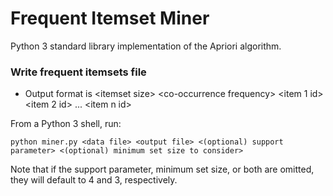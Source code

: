 # Frequent Itemset Miner

Python 3 standard library implementation of the Apriori algorithm.

### Write frequent itemsets file
- Output format is \<itemset size\> \<co-occurrence frequency\> \<item 1 id\> \<item 2 id\> ... \<item n id\>

From a Python 3 shell, run:
```
python miner.py <data file> <output file> <(optional) support parameter> <(optional) minimum set size to consider>
```
Note that if the support parameter, minimum set size, or both are omitted, they will default to 4 and 3, respectively.
